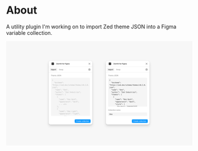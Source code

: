 # About

A utility plugin I'm working on to import Zed theme JSON into a Figma variable collection.

![Screenshot of plugin](./assets/Preview.png "Screenshot of plugin")
